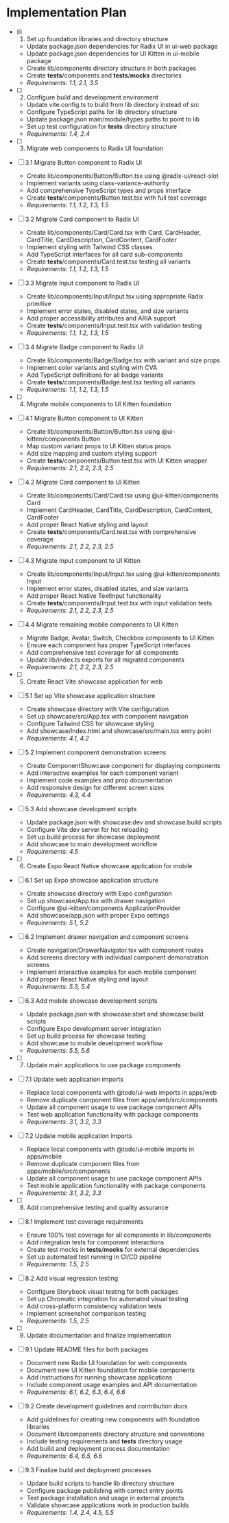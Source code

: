 # Implementation Plan

- [x] 1. Set up foundation libraries and directory structure
  - Update package.json dependencies for Radix UI in ui-web package
  - Update package.json dependencies for UI Kitten in ui-mobile package
  - Create lib/components directory structure in both packages
  - Create __tests__/components and __tests__/__mocks__ directories
  - _Requirements: 1.1, 2.1, 3.5_

- [ ] 2. Configure build and development environment
  - Update vite.config.ts to build from lib directory instead of src
  - Configure TypeScript paths for lib directory structure
  - Update package.json main/module/types paths to point to lib
  - Set up test configuration for __tests__ directory structure
  - _Requirements: 1.4, 2.4_

- [ ] 3. Migrate web components to Radix UI foundation
- [ ] 3.1 Migrate Button component to Radix UI
  - Create lib/components/Button/Button.tsx using @radix-ui/react-slot
  - Implement variants using class-variance-authority
  - Add comprehensive TypeScript types and props interface
  - Create __tests__/components/Button.test.tsx with full test coverage
  - _Requirements: 1.1, 1.2, 1.3, 1.5_

- [ ] 3.2 Migrate Card component to Radix UI
  - Create lib/components/Card/Card.tsx with Card, CardHeader, CardTitle, CardDescription, CardContent, CardFooter
  - Implement styling with Tailwind CSS classes
  - Add TypeScript interfaces for all card sub-components
  - Create __tests__/components/Card.test.tsx testing all variants
  - _Requirements: 1.1, 1.2, 1.3, 1.5_

- [ ] 3.3 Migrate Input component to Radix UI
  - Create lib/components/Input/Input.tsx using appropriate Radix primitive
  - Implement error states, disabled states, and size variants
  - Add proper accessibility attributes and ARIA support
  - Create __tests__/components/Input.test.tsx with validation testing
  - _Requirements: 1.1, 1.2, 1.3, 1.5_

- [ ] 3.4 Migrate Badge component to Radix UI
  - Create lib/components/Badge/Badge.tsx with variant and size props
  - Implement color variants and styling with CVA
  - Add TypeScript definitions for all badge variants
  - Create __tests__/components/Badge.test.tsx testing all variants
  - _Requirements: 1.1, 1.2, 1.3, 1.5_

- [ ] 4. Migrate mobile components to UI Kitten foundation
- [ ] 4.1 Migrate Button component to UI Kitten
  - Create lib/components/Button/Button.tsx using @ui-kitten/components Button
  - Map custom variant props to UI Kitten status props
  - Add size mapping and custom styling support
  - Create __tests__/components/Button.test.tsx with UI Kitten wrapper
  - _Requirements: 2.1, 2.2, 2.3, 2.5_

- [ ] 4.2 Migrate Card component to UI Kitten
  - Create lib/components/Card/Card.tsx using @ui-kitten/components Card
  - Implement CardHeader, CardTitle, CardDescription, CardContent, CardFooter
  - Add proper React Native styling and layout
  - Create __tests__/components/Card.test.tsx with comprehensive coverage
  - _Requirements: 2.1, 2.2, 2.3, 2.5_

- [ ] 4.3 Migrate Input component to UI Kitten
  - Create lib/components/Input/Input.tsx using @ui-kitten/components Input
  - Implement error states, disabled states, and size variants
  - Add proper React Native TextInput functionality
  - Create __tests__/components/Input.test.tsx with input validation tests
  - _Requirements: 2.1, 2.2, 2.3, 2.5_

- [ ] 4.4 Migrate remaining mobile components to UI Kitten
  - Migrate Badge, Avatar, Switch, Checkbox components to UI Kitten
  - Ensure each component has proper TypeScript interfaces
  - Add comprehensive test coverage for all components
  - Update lib/index.ts exports for all migrated components
  - _Requirements: 2.1, 2.2, 2.3, 2.5_

- [ ] 5. Create React Vite showcase application for web
- [ ] 5.1 Set up Vite showcase application structure
  - Create showcase directory with Vite configuration
  - Set up showcase/src/App.tsx with component navigation
  - Configure Tailwind CSS for showcase styling
  - Add showcase/index.html and showcase/src/main.tsx entry point
  - _Requirements: 4.1, 4.2_

- [ ] 5.2 Implement component demonstration screens
  - Create ComponentShowcase component for displaying components
  - Add interactive examples for each component variant
  - Implement code examples and prop documentation
  - Add responsive design for different screen sizes
  - _Requirements: 4.3, 4.4_

- [ ] 5.3 Add showcase development scripts
  - Update package.json with showcase:dev and showcase:build scripts
  - Configure Vite dev server for hot reloading
  - Set up build process for showcase deployment
  - Add showcase to main development workflow
  - _Requirements: 4.5_

- [ ] 6. Create Expo React Native showcase application for mobile
- [ ] 6.1 Set up Expo showcase application structure
  - Create showcase directory with Expo configuration
  - Set up showcase/App.tsx with drawer navigation
  - Configure @ui-kitten/components ApplicationProvider
  - Add showcase/app.json with proper Expo settings
  - _Requirements: 5.1, 5.2_

- [ ] 6.2 Implement drawer navigation and component screens
  - Create navigation/DrawerNavigator.tsx with component routes
  - Add screens directory with individual component demonstration screens
  - Implement interactive examples for each mobile component
  - Add proper React Native styling and layout
  - _Requirements: 5.3, 5.4_

- [ ] 6.3 Add mobile showcase development scripts
  - Update package.json with showcase:start and showcase:build scripts
  - Configure Expo development server integration
  - Set up build process for showcase testing
  - Add showcase to mobile development workflow
  - _Requirements: 5.5, 5.6_

- [ ] 7. Update main applications to use package components
- [ ] 7.1 Update web application imports
  - Replace local components with @todo/ui-web imports in apps/web
  - Remove duplicate component files from apps/web/src/components
  - Update all component usage to use package component APIs
  - Test web application functionality with package components
  - _Requirements: 3.1, 3.2, 3.3_

- [ ] 7.2 Update mobile application imports
  - Replace local components with @todo/ui-mobile imports in apps/mobile
  - Remove duplicate component files from apps/mobile/src/components
  - Update all component usage to use package component APIs
  - Test mobile application functionality with package components
  - _Requirements: 3.1, 3.2, 3.3_

- [ ] 8. Add comprehensive testing and quality assurance
- [ ] 8.1 Implement test coverage requirements
  - Ensure 100% test coverage for all components in lib/components
  - Add integration tests for component interactions
  - Create test mocks in __tests__/__mocks__ for external dependencies
  - Set up automated test running in CI/CD pipeline
  - _Requirements: 1.5, 2.5_

- [ ] 8.2 Add visual regression testing
  - Configure Storybook visual testing for both packages
  - Set up Chromatic integration for automated visual testing
  - Add cross-platform consistency validation tests
  - Implement screenshot comparison testing
  - _Requirements: 1.5, 2.5_

- [ ] 9. Update documentation and finalize implementation
- [ ] 9.1 Update README files for both packages
  - Document new Radix UI foundation for web components
  - Document new UI Kitten foundation for mobile components
  - Add instructions for running showcase applications
  - Include component usage examples and API documentation
  - _Requirements: 6.1, 6.2, 6.3, 6.4, 6.6_

- [ ] 9.2 Create development guidelines and contribution docs
  - Add guidelines for creating new components with foundation libraries
  - Document lib/components directory structure and conventions
  - Include testing requirements and __tests__ directory usage
  - Add build and deployment process documentation
  - _Requirements: 6.4, 6.5, 6.6_

- [ ] 9.3 Finalize build and deployment processes
  - Update build scripts to handle lib directory structure
  - Configure package publishing with correct entry points
  - Test package installation and usage in external projects
  - Validate showcase applications work in production builds
  - _Requirements: 1.4, 2.4, 4.5, 5.5_